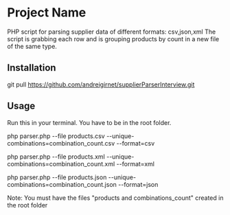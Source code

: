 # Project Name

PHP script for parsing supplier data of different formats: csv,json,xml
The script is grabbing each row and is grouping products by count in a new file of the same type.

## Installation

git pull https://github.com/andreigirnet/supplierParserInterview.git

## Usage
Run this in your terminal.
You have to be in the root folder.

php parser.php --file products.csv --unique-combinations=combination_count.csv --format=csv

php parser.php --file products.xml --unique-combinations=combination_count.xml --format=xml

php parser.php --file products.json --unique-combinations=combination_count.json --format=json

Note: You must have the files "products and combinations_count" created in the root folder
